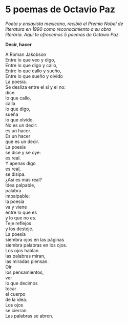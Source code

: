 <h1>
	5 poemas de Octavio Paz
</h1>
<p>
<i>
	Poeta y ensayista mexicano, recibió el Premio Nobel de 	<br>
	literatura en 1990 como reconocimiento a su obra 	<br>
	literaria. Aquí te ofrecemos 5 poemas de Octavio Paz.	<br>
</i>
</p>
<p>
	<b> Decir, hacer </b>
</p>
<p>
	A Roman Jakobson		<br>
	Entre lo que veo y digo,	<br>
	Entre lo que digo y callo,	<br>
	Entre lo que callo y sueño,	<br>
	Entre lo que sueño y olvido	<br>
	La poesía.			<br>
	Se desliza entre el sí y el no:	<br>
	dice				<br>
	lo que callo,			<br>
	calla				<br>
	lo que digo,			<br>
	sueña				<br>
	lo que olvido.			<br>
	No es un decir:			<br>
	es un hacer.			<br>
	Es un hacer			<br>
	que es un decir.		<br>
	La poesía			<br>
	se dice y se oye:		<br>
	es real.			<br>
	Y apenas digo			<br>
	es real,			<br>
	se disipa.			<br>
	¿Así es más real?		<br>
	Idea palpable,			<br>
	palabra				<br>
	impalpable:			<br>
	la poesía			<br>
	va y viene			<br>
	entre lo que es			<br>
	y lo que no es.			<br>
	Teje reflejos			<br>
	y los desteje.			<br>
	La poesía			<br>
	siembra ojos en las páginas	<br>
	siembra palabras en los ojos.	<br>
	Los ojos hablan			<br>
	las palabras miran,		<br>
	las miradas piensan.		<br>
	Oír				<br>
	los pensamientos,		<br>
	ver				<br>
	lo que decimos			<br>
	tocar				<br>
	el cuerpo			<br>
	de la idea.			<br>
	Los ojos			<br>
	se cierran			<br>
	Las palabras se abren.		<br>
</p>
